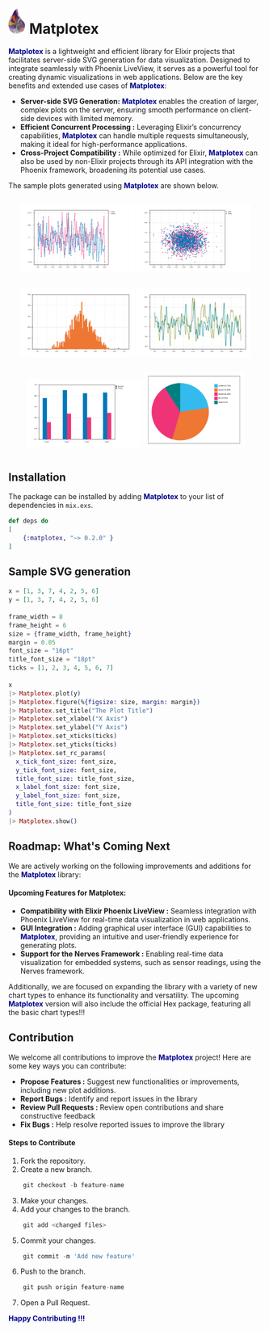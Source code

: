 # <img src="assets/images/matplotex_logo.png" height="50" /> Matplotex

<font color="darkblue"> **Matplotex**</font> is a lightweight and efficient library for Elixir projects that facilitates server-side SVG generation for data visualization. Designed to integrate seamlessly with Phoenix LiveView, it serves as a powerful tool for creating dynamic visualizations in web applications. Below are the key benefits and extended use cases of <font color="darkblue"> **Matplotex**</font>:

- **Server-side SVG Generation:** <font color="darkblue"> **Matplotex**</font> enables the creation of larger, complex plots on the server, ensuring smooth performance on client-side devices with limited memory.
- **Efficient Concurrent Processing :** Leveraging Elixir’s concurrency capabilities, <font color="darkblue"> **Matplotex**</font> can handle multiple requests simultaneously, making it ideal for high-performance applications.
- **Cross-Project Compatibility :** While optimized for Elixir, <font color="darkblue"> **Matplotex**</font> can also be used by non-Elixir projects through its API integration with the Phoenix framework, broadening its potential use cases.


The sample plots generated using <font color="darkblue"> **Matplotex**</font> are shown below.

<div style="display: flex; justify-content: space-between;">
<p align="center">
<img src="assets/images/line_plot_readme.svg" alt="Line plot" width="45%"/>
<img src="assets/images/scatter_plot_readme.svg" alt="Scater plot" width="45%"/>
</p>
</div>

<div style="display: flex; justify-content: space-between;">
<p align="center">
<img src="assets/images/hist_readme.svg" alt="Histogram" width="45%"/>
<img src="assets/images/spline_readme.svg" alt="Spline" width="45%"/>
</p>
</div>

<div style="display: flex; justify-content: space-between;">
<p align="center"> 
<img src="assets/images/bar_readme.svg" alt="Bar chart" width="45%"/>
<img src="assets/images/pie_readme.svg" alt="Pie chart" width="40%"/>
</p> 
</div>


## Installation

The package can be installed by adding <font color="darkblue"> **Matplotex**</font> to your list of dependencies in `mix.exs`.

```elixir
def deps do
[
    {:matplotex, "~> 0.2.0" }
]
```

## Sample SVG generation

```elixir
x = [1, 3, 7, 4, 2, 5, 6]
y = [1, 3, 7, 4, 2, 5, 6]

frame_width = 8
frame_height = 6
size = {frame_width, frame_height}
margin = 0.05
font_size = "16pt"
title_font_size = "18pt"
ticks = [1, 2, 3, 4, 5, 6, 7]

x
|> Matplotex.plot(y)
|> Matplotex.figure(%{figsize: size, margin: margin})
|> Matplotex.set_title("The Plot Title")
|> Matplotex.set_xlabel("X Axis")
|> Matplotex.set_ylabel("Y Axis")
|> Matplotex.set_xticks(ticks)
|> Matplotex.set_yticks(ticks)
|> Matplotex.set_rc_params(
  x_tick_font_size: font_size,
  y_tick_font_size: font_size,
  title_font_size: title_font_size,
  x_label_font_size: font_size,
  y_label_font_size: font_size,
  title_font_size: title_font_size
)
|> Matplotex.show()

```
## Roadmap: What's Coming Next
We are actively working on the following improvements and additions for the <font color="darkblue"> **Matplotex**</font> library:

#### Upcoming Features for Matplotex:
- **Compatibility with Elixir Phoenix LiveView :** Seamless integration with Phoenix LiveView for real-time data visualization in web applications.
- **GUI Integration :** Adding graphical user interface (GUI) capabilities to <font color="darkblue"> **Matplotex**</font>, providing an intuitive and user-friendly experience for generating plots.
- **Support for the Nerves Framework :** Enabling real-time data visualization for embedded systems, such as sensor readings, using the Nerves framework.

Additionally, we are focused on expanding the library with a variety of new chart types to enhance its functionality and versatility. The upcoming <font color="darkblue"> **Matplotex**</font> version will also include the official Hex package, featuring all the basic chart types!!!

## Contribution
We welcome all contributions to improve the <font color="darkblue"> **Matplotex**</font> project! Here are some key ways you can contribute:

- **Propose Features :** Suggest new functionalities or improvements, including new plot additions.
- **Report Bugs :** Identify and report issues in the library
- **Review Pull Requests :** Review open contributions and share constructive feedback
- **Fix Bugs :**  Help resolve reported issues to improve the library

#### Steps to Contribute 
1.  Fork the repository.
2.  Create a new branch. 
```elixir 
    git checkout -b feature-name
``` 
3.  Make your changes.
4.  Add your changes to the branch.  
```elixir 
    git add <changed files>
```
5.  Commit your changes. 
```elixir 
    git commit -m 'Add new feature' 
```
6.  Push to the branch. 
```elixir 
    git push origin feature-name 
```
7. Open a Pull Request.

<font color="darkblue">  **Happy Contributing  !!!**</font>

